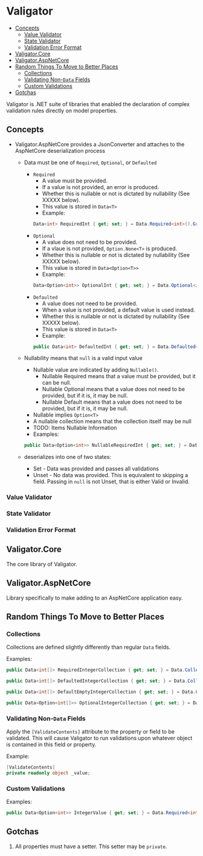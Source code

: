 # Valigator
<!-- TOC -->

- [Concepts](#concepts)
    - [Value Validator](#value-validator)
    - [State Validator](#state-validator)
    - [Validation Error Format](#validation-error-format)
- [Valigator.Core](#valigatorcore)
- [Valigator.AspNetCore](#valigatoraspnetcore)
- [Random Things To Move to Better Places](#random-things-to-move-to-better-places)
    - [Collections](#collections)
    - [Validating Non-`Data` Fields](#validating-non-data-fields)
    - [Custom Validations](#custom-validations)
- [Gotchas](#gotchas)

<!-- /TOC -->

Valigator is .NET suite of libraries that enabled the declaration of complex validation rules directly on model properties.

## Concepts
- Valigator.AspNetCore provides a JsonConverter and attaches to the AspNetCore deserialization process
    - Data must be one of `Required`, `Optional`, or `Defaulted`
        - `Required` 
            - A value must be provided.
            - If a value is not provided, an error is produced.
            - Whether this is nullable or not is dictated by nullability (See XXXXX below).
            - This value is stored in `Data<T>`
            - Example: 
            ```C#
            Data<int> RequiredInt { get; set; } = Data.Required<int>().GreaterThan(1);
            ```
        - `Optional`
            - A value does not need to be provided. 
            - If a vlaue is not provided, `Option.None<T>` is produced.
            - Whether this is nullable or not is dictated by nullability (See XXXXX below).
            - This value is stored in `Data<Option<T>>`
            - Example:
            ```C#
            Data<Option<int>> OptionalInt { get; set; } = Data.Optional<int>().GreaterThan(1);
            ```
        - `Defaulted`
            - A value does not need to be provided.
            - When a value is not provided, a default value is used instead.
            - Whether this is nullable or not is dictated by nullability (See XXXXX below).
            - This value is stored in `Data<T>`
            - Example:
            ```C#
            public Data<int> DefaultedInt { get; set; } = Data.Defaulted<int>(3).GreaterThan(1);
            ```
    - Nullability means that `null` is a valid input value
        - Nullable value are indicated by adding `Nullable()`.
            - Nullable Required means that a value must be provided, but it can be null.
            - Nullable Optional means that a value does not need to be provided, but if it is, it may be null.
            - Nullable Default means that a value does not need to be provided, but if it is, it may be null.
        - Nullable implies `Option<T>`
        - A nullable collection means that the collection itself may be null
        - TODO: Items Nullable Information
        - Examples:
        ```C#
        public Data<Option<int>> NullableRequiredInt { get; set; } = Data.Required<int>().Nullable().GreaterThan(1);
        ```
    - deserializes into one of two states:

        - Set - Data was provided and passes all validations
        - Unset - No data was provided. This is equivalent to skipping a field. Passing in `null` is not Unset, that is either Valid or Invalid.

### Value Validator
### State Validator
### Validation Error Format

## Valigator.Core
The core library of Valigator.

## Valigator.AspNetCore
Library specifically to make adding to an AspNetCore application easy.

## Random Things To Move to Better Places

### Collections
Collections are defined slightly differently than regular `Data` fields.

Examples:
```C#
public Data<int[]> RequiredIntegerCollection { get; set; } = Data.Collection<int>(x => x.GreaterThan(1)).Required();

public Data<int[]> DefaultedIntegerCollection { get; set; } = Data.Collection<int>(x => x.GreaterThan(1)).Defaulted(new[]{1, 2, 3});

public Data<int[]> DefaultEmptyIntegerCollection { get; set; } = Data.Collection<int>(x => x.GreaterThan(1)).DefaultedToEmpty();

public Data<Option<int[]>> OptionalIntegerCollection { get; set; } = Data.Collection<int>(x => x.GreaterThan(1)).Optional();
```

### Validating Non-`Data` Fields
Apply the `[ValidateContents]` attribute to the property or field to be validated. This will cause Valigator to run validations upon whatever object is contained in this field or property.

Example:
```C#
[ValidateContents]
private readonly object _value;
```

### Custom Validations
Examples:
```C#
public Data<Option<int>> IntegerValue { get; set; } = Data.Required<int>().Nullable().Assert("A meaningful description", value => value > 1)
```


## Gotchas
1) All properties must have a setter. This setter may be `private`.


